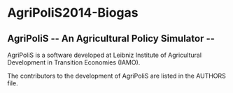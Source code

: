 # AgriPoliS2014-Biogas

## AgriPoliS -- An Agricultural Policy Simulator -- 

AgriPoliS is a software developed at 
Leibniz Institute of Agricultural Development in Transition Economies (IAMO). 

The contributors to the development of AgriPoliS are listed in the AUTHORS file.
